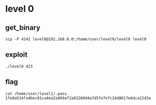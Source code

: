 # level 0

## get_binary

```shell
scp -P 4242 level0@192.168.0.0:/home/user/level0/level0 level0
```

## exploit

```shell
./level0 423
```

## flag

```shell
cat /home/user/level1/.pass
1fe8a524fa4bec01ca4ea2a869af2a02260d4a7d5fe7e7c24d8617e6dca12d3a
```
